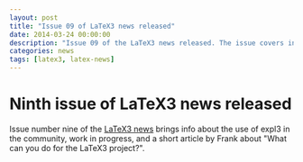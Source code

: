 ```yaml
---
layout: post
title: "Issue 09 of LaTeX3 news released"
date: 2014-03-24 00:00:00
description: "Issue 09 of the LaTeX3 news released. The issue covers info about the use of expl3 in the community, work in progress, and an article by Frank Mittelbach."
categories: news
tags: [latex3, latex-news]
---
```


# Ninth issue of LaTeX3 news released

Issue number nine of the [LaTeX3 news]({{site.baseurl}}/news/latex3-news/) brings info about the use of expl3 in the community, work in progress, and a short article by Frank about "What can you do for the LaTeX3 project?".
